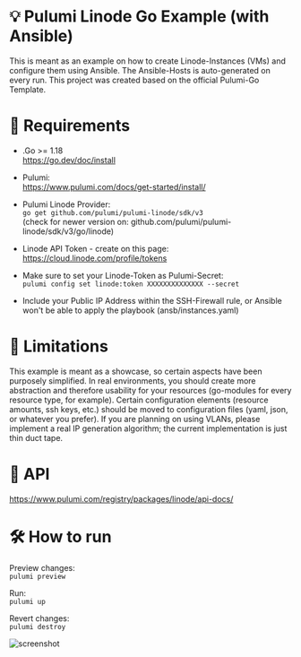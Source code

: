 # 💡  Pulumi Linode Go Example (with Ansible)
This is meant as an example on how to create Linode-Instances (VMs) and configure them using Ansible.
The Ansible-Hosts is auto-generated on every run. This project was created based on the official Pulumi-Go Template.  
  
# 📃 Requirements
- .Go >= 1.18  
https://go.dev/doc/install 
- Pulumi:  
https://www.pulumi.com/docs/get-started/install/
- Pulumi Linode Provider:  
```go get github.com/pulumi/pulumi-linode/sdk/v3```  
(check for newer version on: github.com/pulumi/pulumi-linode/sdk/v3/go/linode)  
- Linode API Token - create on this page:  
https://cloud.linode.com/profile/tokens
  
- Make sure to set your Linode-Token as Pulumi-Secret:  
``pulumi config set linode:token XXXXXXXXXXXXXX --secret``  
- Include your Public IP Address within the SSH-Firewall rule, or Ansible won't be able to apply the playbook (ansb/instances.yaml)
  
# 🚫 Limitations
This example is meant as a showcase, so certain aspects have been purposely simplified.
In real environments, you should create more abstraction and therefore usability for your resources (go-modules for every resource type, for example).
Certain configuration elements (resource amounts, ssh keys, etc.) should be moved to configuration files (yaml, json, or whatever you prefer).
If you are planning on using VLANs, please implement a real IP generation algorithm; the current implementation is just thin duct tape.
  
# 📖 API
https://www.pulumi.com/registry/packages/linode/api-docs/  
  
# 🛠 How to run 
Preview changes:  
```pulumi preview```
  
Run:  
```pulumi up```
  
Revert changes:  
```pulumi destroy```

![screenshot](pulumi.png?raw=true)
